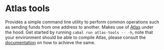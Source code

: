 # Atlas tools

Provides a simple command line utility to perform common operations such as sending funds from one address to another. Makes use of [Atlas](https://github.com/geniusyield/atlas) under the hood. Get started by running `cabal run atlas-tools -- -h`, note that your environment should be able to compile Atlas, please consult the [documentation](https://atlas-app.io/getting-started/how-to-build) on how to achieve the same.